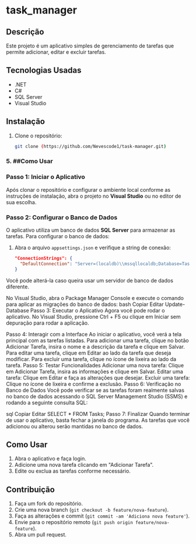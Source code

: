 # task_manager
## Descrição  
Este projeto é um aplicativo simples de gerenciamento de tarefas que permite adicionar, editar e excluir tarefas.
## Tecnologias Usadas
- .NET
- C#
- SQL Server
- Visual Studio
## Instalação
1. Clone o repositório:
   ```bash
   git clone (https://github.com/Nevescode1/task-manager.git)

### 5. ##Como Usar

### Passo 1: Iniciar o Aplicativo
Após clonar o repositório e configurar o ambiente local conforme as instruções de instalação, abra o projeto no **Visual Studio** ou no editor de sua escolha.

### Passo 2: Configurar o Banco de Dados
O aplicativo utiliza um banco de dados **SQL Server** para armazenar as tarefas. Para configurar o banco de dados:

1. Abra o arquivo `appsettings.json` e verifique a string de conexão:
   ```json
   "ConnectionStrings": {
     "DefaultConnection": "Server=(localdb)\\mssqllocaldb;Database=TaskManager;Trusted_Connection=True;"
   }
Você pode alterá-la caso queira usar um servidor de banco de dados diferente.

No Visual Studio, abra o Package Manager Console e execute o comando para aplicar as migrações do banco de dados:
bash
Copiar
Editar
Update-Database
Passo 3: Executar o Aplicativo
Agora você pode rodar o aplicativo. No Visual Studio, pressione Ctrl + F5 ou clique em Iniciar sem depuração para rodar a aplicação.

Passo 4: Interagir com a Interface
Ao iniciar o aplicativo, você verá a tela principal com as tarefas listadas.
Para adicionar uma tarefa, clique no botão Adicionar Tarefa, insira o nome e a descrição da tarefa e clique em Salvar.
Para editar uma tarefa, clique em Editar ao lado da tarefa que deseja modificar.
Para excluir uma tarefa, clique no ícone de lixeira ao lado da tarefa.
Passo 5: Testar Funcionalidades
Adicionar uma nova tarefa: Clique em Adicionar Tarefa, insira as informações e clique em Salvar.
Editar uma tarefa: Clique em Editar e faça as alterações que desejar.
Excluir uma tarefa: Clique no ícone de lixeira e confirme a exclusão.
Passo 6: Verificação no Banco de Dados
Você pode verificar se as tarefas foram realmente salvas no banco de dados acessando o SQL Server Management Studio (SSMS) e rodando a seguinte consulta SQL:

sql
Copiar
Editar
SELECT * FROM Tasks;
Passo 7: Finalizar
Quando terminar de usar o aplicativo, basta fechar a janela do programa. As tarefas que você adicionou ou alterou serão mantidas no banco de dados.
## Como Usar
1. Abra o aplicativo e faça login.
2. Adicione uma nova tarefa clicando em "Adicionar Tarefa".
3. Edite ou exclua as tarefas conforme necessário.
## Contribuição
1. Faça um fork do repositório.
2. Crie uma nova branch (`git checkout -b feature/nova-feature`).
3. Faça as alterações e commit (`git commit -am 'Adiciona nova feature'`).
4. Envie para o repositório remoto (`git push origin feature/nova-feature`).
5. Abra um pull request.
